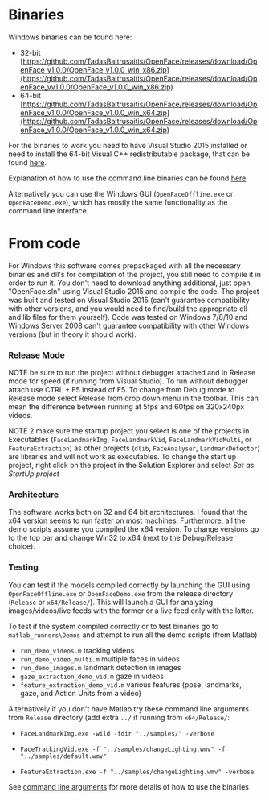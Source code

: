 # Binaries

Windows binaries can be found here:
- 32-bit [https://github.com/TadasBaltrusaitis/OpenFace/releases/download/OpenFace_v1.0.0/OpenFace_v1.0.0_win_x86.zip](https://github.com/TadasBaltrusaitis/OpenFace/releases/download/OpenFace_vv1.0.0/OpenFace_v1.0.0_win_x86.zip)
- 64-bit [https://github.com/TadasBaltrusaitis/OpenFace/releases/download/OpenFace_v1.0.0/OpenFace_v1.0.0_win_x64.zip](https://github.com/TadasBaltrusaitis/OpenFace/releases/download/OpenFace_v1.0.0/OpenFace_v1.0.0_win_x64.zip)

For the binaries to work you need to have Visual Studio 2015 installed or need to install the 64-bit Visual C++ redistributable package, that can be found [here](https://www.microsoft.com/en-us/download/details.aspx?id=52685).

Explanation of how to use the command line binaries can be found [here](https://github.com/TadasBaltrusaitis/OpenFace/wiki/Command-line-arguments)

Alternatively you can use the Windows GUI (`OpenFaceOffline.exe` or `OpenFaceDemo.exe`), which has mostly the same functionality as the command line interface.

# From code
For Windows this software comes prepackaged with all the necessary binaries and dll's for compilation of the project, you still need to compile it in order to run it. You don't need to download anything additional, just open "OpenFace.sln" using Visual Studio 2015 and compile the code. The project was built and tested on Visual Studio 2015 (can't guarantee compatibility with other versions, and you would need to find/build the appropriate dll and lib files for them yourself). Code was tested on Windows 7/8/10 and Windows Server 2008 can't guarantee compatibility with other Windows versions (but in theory it should work). 

### Release Mode
NOTE be sure to run the project without debugger attached and in Release mode for speed (if running from Visual Studio). To run without debugger attach use CTRL + F5 instead of F5. To change from Debug mode to Release mode select Release from drop down menu in the toolbar. This can mean the difference between running at 5fps and 60fps on 320x240px videos. 

NOTE 2 make sure the startup project you select is one of the projects in Executables (`FaceLandmarkImg`, `FaceLandmarkVid`, `FaceLandmarkVidMulti`, or `FeatureExtraction`) as other projects (`dlib`, `FaceAnalyser`, `LandmarkDetector`) are libraries and will not work as executables. To change the start up project, right click on the project in the Solution Explorer and select *Set as StartUp project*

### Architecture
The software works both on 32 and 64 bit architectures. I  found that the x64 version seems to run faster on most machines. Furthermore, all the demo scripts assume you compiled the x64 version. To change versions go to the top bar and change Win32 to x64 (next to the Debug/Release choice).

### Testing

You can test if the models compiled correctly by launching the GUI using `OpenFaceOffline.exe` or `OpenFaceDemo.exe` from the release directory (`Release` or `x64/Release/`). This will launch a GUI for analyzing images/videos/live feeds with the former or a live feed only with the latter.

To test if the system compiled correctly or to test binaries go to `matlab_runners\Demos` and attempt to run all the demo scripts (from Matlab)
  - `run_demo_videos.m` tracking videos
  - `run_demo_video_multi.m` multiple faces in videos
  - `run_demo_images.m` landmark detection in images
  - `gaze_extraction_demo_vid.m` gaze in videos
  - `feature_extraction_demo_vid.m` various features (pose, landmarks, gaze, and Action Units from a video)

Alternatively if you don't have Matlab try these command line arguments from `Release` directory (add extra `../` if running from `x64/Release/`:

- `FaceLandmarkImg.exe -wild -fdir "../samples/" -verbose`

- `FaceTrackingVid.exe -f "../samples/changeLighting.wmv" -f "../samples/default.wmv"`

- `FeatureExtraction.exe -f "../samples/changeLighting.wmv" -verbose`

See [command line arguments](https://github.com/TadasBaltrusaitis/OpenFace/wiki/Command-line-arguments) for more details of how to use the binaries